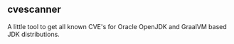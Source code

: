 ## cvescanner

A little tool to get all known CVE's for Oracle OpenJDK and GraalVM based JDK distributions.